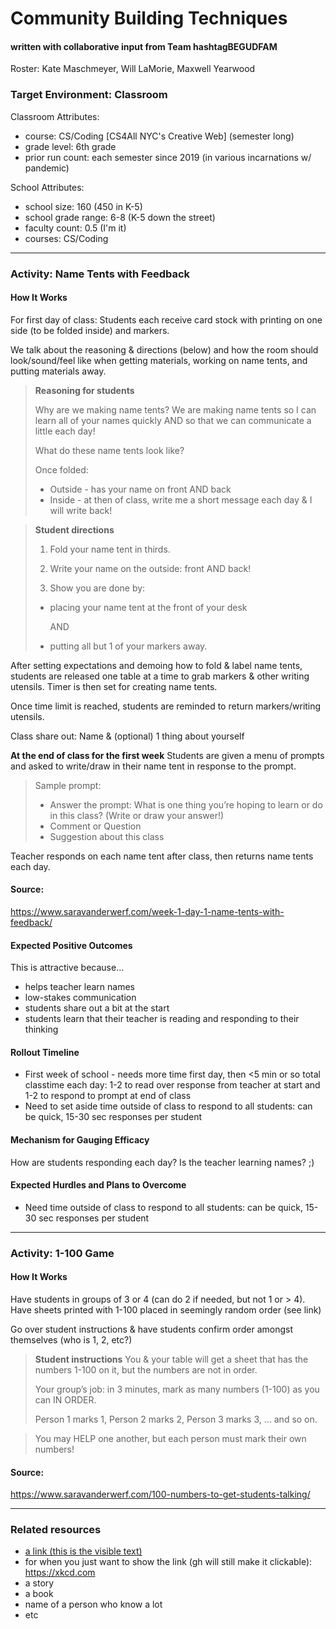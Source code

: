 # Community Building Techniques

#### written with collaborative input from Team hashtagBEGUDFAM
Roster: Kate Maschmeyer, Will LaMorie, Maxwell Yearwood

### Target Environment: Classroom
Classroom Attributes:
* course: CS/Coding [CS4All NYC's Creative Web] (semester long)
* grade level: 6th grade
* prior run count:  each semester since 2019 (in various incarnations w/ pandemic)

School Attributes:
* school size: 160 (450 in K-5)
* school grade range: 6-8 (K-5 down the street) 
* faculty count: 0.5 (I'm it)
* courses: CS/Coding

* * *

### Activity: Name Tents with Feedback

#### How It Works
For first day of class:
Students each receive card stock with printing on one side (to be folded inside) and markers.

We talk about the reasoning & directions (below) and how the room should look/sound/feel like when getting materials, working on name tents, and putting materials away.  
> **Reasoning for students**
>
> Why are we making name tents?
We are making name tents so I can learn all of your names quickly AND so that we can communicate a little each day!
>
> What do these name tents look like?
>
> Once folded:
> * Outside - has your name on front AND back
> * Inside - at then of class, write me a short message each day & I will write back!


> **Student directions**
> 1. Fold your name tent in thirds.
>
>2. Write your name on the outside: front AND back!
>
> 3. Show you are done by:
> * placing your name tent at the front of your desk
>
>   AND
> * putting all but 1 of your markers away.

After setting expectations and demoing how to fold & label name tents, students are released one table at a time to grab markers & other writing utensils.  Timer is then set for creating name tents.

Once time limit is reached, students are reminded to return markers/writing utensils.  

Class share out: Name & (optional) 1 thing about yourself

**At the end of class for the first week**
Students are given a menu of prompts and asked to write/draw in their name tent in response to the prompt.

> Sample prompt:
> * Answer the prompt:  What is one thing you’re hoping to learn or do in this class?  (Write or draw your answer!)
> * Comment or Question
> * Suggestion about this class

Teacher responds on each name tent after class, then returns name tents each day.

#### Source: 
https://www.saravanderwerf.com/week-1-day-1-name-tents-with-feedback/


#### Expected Positive Outcomes
This is attractive because...
* helps teacher learn names
* low-stakes communication
* students share out a bit at the start
* students learn that their teacher is reading and responding to their thinking

#### Rollout Timeline
* First week of school - needs more time first day, then <5 min or so total classtime each day: 1-2 to read over response from teacher at start and 1-2 to respond to prompt at end of class
* Need to set aside time outside of class to respond to all students: can be quick, 15-30 sec responses per student

#### Mechanism for Gauging Efficacy
How are students responding each day?
Is the teacher learning names? ;)

#### Expected Hurdles and Plans to Overcome
* Need time outside of class to respond to all students: can be quick, 15-30 sec responses per student

* * *
### Activity: 1-100 Game

#### How It Works
Have students in groups of 3 or 4 (can do 2 if needed, but not 1 or > 4).
Have sheets printed with 1-100 placed in seemingly random order (see link)

Go over student instructions & have students confirm order amongst themselves (who is 1, 2, etc?)

>**Student instructions**
>You & your table will get a sheet that has the numbers 1-100 on it, but the numbers are not in order.
>
>Your group’s job:  in 3 minutes, mark as many numbers (1-100) as you can IN ORDER.   
>
> Person 1 marks 1, 
> Person 2 marks 2, 
> Person 3 marks 3, …  and so on.  

> You may HELP one another, but each person must mark their own numbers!




#### Source: 
https://www.saravanderwerf.com/100-numbers-to-get-students-talking/


* * *

### Related resources
* [a link (this is the visible text)](https://xkcd.com)
* for when you just want to show the link (gh will still make it clickable): https://xkcd.com
* a story
* a book
* name of a person who know a lot
* etc
